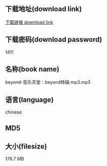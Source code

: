 ## 下载地址(download link)
[下载链接 download link](https://voluble-croquembouche-d321dc.netlify.app/?s=beyond-%E9%9F%B3%E4%B9%90%E5%A4%A9%E5%A0%82%EF%BC%9Abeyond%E7%89%B9%E8%BE%91.mp3)

## 下载密码(download password)
1411

## 名称(book name)
beyond-音乐天堂：beyond特辑.mp3.mp3

## 语言(language)
chinese

## MD5


## 大小(filesize)
178.7 MB
